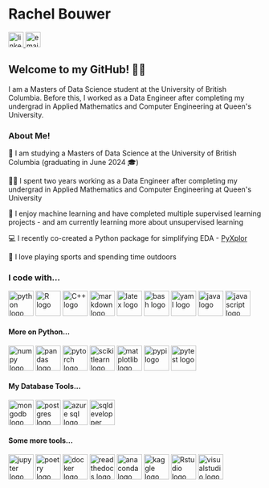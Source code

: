 # Rachel Bouwer 

<a href="https://www.linkedin.com/in/rbouwer/">
  <img src="https://iconmonstr.com/wp-content/g/gd/makefg.php?i=../releases/preview/2012/png/iconmonstr-linkedin-3.png&r=0&g=0&b=0" alt="linkedin" width=30 height=auto>
</a>

<a href="mailto:r.12.bouwer@gmail.com">
  <img src="https://iconmonstr.com/wp-content/g/gd/makefg.php?i=../releases/preview/2012/png/iconmonstr-email-10.png&r=0&g=0&b=0" alt="email" width=30 height=auto>
</a>

## Welcome to my GitHub! 👋😊

I am a Masters of Data Science student at the University of British Columbia. Before this, I worked as a Data Engineer after completing my undergrad in Applied Mathematics and Computer Engineering at Queen's University.

### About Me!

🔭 I am studying a Masters of Data Science at the University of British Columbia (graduating in June 2024 🎓)

👨‍🏫 I spent two years working as a Data Engineer after completing my undergrad in Applied Mathematics and Computer Engineering at Queen's University

🌱 I enjoy machine learning and have completed multiple supervised learning projects - and am currently learning more about unsupervised learning

💻 I recently co-created a Python package for simplifying EDA - [PyXplor](https://github.com/UBC-MDS/PyXplor/)

🏀 I love playing sports and spending time outdoors

### I code with...

<div align="left">
  <img src="https://cdn.jsdelivr.net/gh/devicons/devicon@latest/icons/python/python-original.svg" alt="python logo" width=50 height=auto/>
  <img src="https://cdn.jsdelivr.net/gh/devicons/devicon@latest/icons/r/r-original.svg" alt="R logo" width=50 height=auto/>
  <img src="https://cdn.jsdelivr.net/gh/devicons/devicon@latest/icons/cplusplus/cplusplus-plain.svg" alt="C++ logo" width=50 height=auto/>
  <img src="https://cdn.jsdelivr.net/gh/devicons/devicon@latest/icons/markdown/markdown-original.svg" alt="markdown logo" width=50 height=auto/>
  <img src="https://cdn.jsdelivr.net/gh/devicons/devicon@latest/icons/latex/latex-original.svg" alt="latex logo" width=50 height=auto/>
  <img src="https://cdn.jsdelivr.net/gh/devicons/devicon@latest/icons/bash/bash-original.svg" alt="bash logo" width=50 height=auto/>
  <img src="https://cdn.jsdelivr.net/gh/devicons/devicon@latest/icons/yaml/yaml-original.svg" alt="yaml logo" width=50 height=auto/>
  <img src="https://cdn.jsdelivr.net/gh/devicons/devicon@latest/icons/java/java-original.svg" alt="java logo" width=50 height=auto/>
  <img src="https://cdn.jsdelivr.net/gh/devicons/devicon@latest/icons/javascript/javascript-original.svg" alt="javascript logo" width=50 height=auto/>          
          
#### More on Python...

  <img src="https://cdn.jsdelivr.net/gh/devicons/devicon@latest/icons/numpy/numpy-original.svg" alt="numpy logo" width=50 height=auto/>
  <img src="https://cdn.jsdelivr.net/gh/devicons/devicon@latest/icons/pandas/pandas-original.svg" alt="pandas logo" width=50 height=auto/>
  <img src="https://cdn.jsdelivr.net/gh/devicons/devicon@latest/icons/pytorch/pytorch-original.svg" alt="pytorch logo" width=50 height=auto/>
  <img src="https://cdn.jsdelivr.net/gh/devicons/devicon@latest/icons/scikitlearn/scikitlearn-original.svg" alt="scikitlearn logo" width=50 height=auto/>
  <img src="https://cdn.jsdelivr.net/gh/devicons/devicon@latest/icons/matplotlib/matplotlib-original.svg" alt="matplotlib logo" width=50 height=auto/>
  <img src="https://cdn.jsdelivr.net/gh/devicons/devicon@latest/icons/pypi/pypi-original.svg" alt="pypi logo" width=50 height=auto/>
  <img src="https://cdn.jsdelivr.net/gh/devicons/devicon@latest/icons/pytest/pytest-original.svg" alt="pytest logo" width=50 height=auto/>

#### My Database Tools...

  <img src="https://cdn.jsdelivr.net/gh/devicons/devicon@latest/icons/mongodb/mongodb-original-wordmark.svg" alt="mongodb logo" width=50 height=auto/>     
  <img src="https://cdn.jsdelivr.net/gh/devicons/devicon@latest/icons/postgresql/postgresql-original.svg" alt="postgres logo" width=50 height=auto/>      
  <img src="https://cdn.jsdelivr.net/gh/devicons/devicon@latest/icons/azuresqldatabase/azuresqldatabase-original.svg" alt="azure sql logo" width=50 height=auto/>
  <img src="https://cdn.jsdelivr.net/gh/devicons/devicon@latest/icons/sqldeveloper/sqldeveloper-original.svg" alt="sqldevelopper logo" width=50 height=auto/>

#### Some more tools...

  <img src="https://cdn.jsdelivr.net/gh/devicons/devicon@latest/icons/jupyter/jupyter-original.svg" alt="jupyter logo" width=50 height=auto/>
  <img src="https://cdn.jsdelivr.net/gh/devicons/devicon@latest/icons/poetry/poetry-original.svg" alt="poetry logo" width=50 height=auto/>
  <img src="https://cdn.jsdelivr.net/gh/devicons/devicon@latest/icons/docker/docker-original.svg" alt="docker logo" width=50 height=auto/>
  <img src="https://cdn.jsdelivr.net/gh/devicons/devicon@latest/icons/readthedocs/readthedocs-original.svg" alt="readthedocs logo" width=50 height=auto/>
  <img src="https://cdn.jsdelivr.net/gh/devicons/devicon@latest/icons/anaconda/anaconda-original.svg" alt="anaconda logo" width=50 height=auto/>
  <img src="https://cdn.jsdelivr.net/gh/devicons/devicon@latest/icons/kaggle/kaggle-original.svg" alt="kaggle logo" width=50 height=auto/>   
  <img src="https://cdn.jsdelivr.net/gh/devicons/devicon@latest/icons/rstudio/rstudio-original.svg" alt="Rstudio logo" width=50 height=auto/>
  <img src="https://cdn.jsdelivr.net/gh/devicons/devicon@latest/icons/vscode/vscode-original.svg" alt="visualstudio logo" width=50 height=auto/>
</div>       
          
          
          
          
          
          
          
          




          
          
          
          
